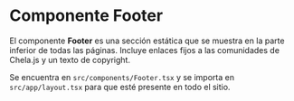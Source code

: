 # Componente Footer

El componente **Footer** es una sección estática que se muestra en la parte inferior de todas las páginas. Incluye enlaces fijos a las comunidades de Chela.js y un texto de copyright.

Se encuentra en `src/components/Footer.tsx` y se importa en `src/app/layout.tsx` para que esté presente en todo el sitio.
